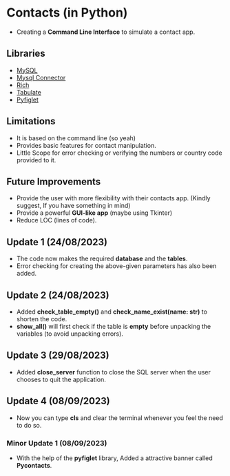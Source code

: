 # Contacts (in Python)
* Creating a **Command Line Interface** to simulate a contact app.


## Libraries
* [MySQL](https://www.mysql.com/)
* [Mysql Connector](https://pypi.org/project/mysql-connector-python/)
* [Rich](https://rich.readthedocs.io/en/stable/introduction.html)
* [Tabulate](https://pypi.org/project/tabulate/)
* [Pyfiglet ](https://pypi.org/project/pyfiglet/0.7/)


## Limitations  
* It is based on the command line (so yeah)
* Provides basic features for contact manipulation.
* Little Scope for error checking or verifying the numbers or country code provided to it.


## Future Improvements
* Provide the user with more flexibility with their contacts app. (Kindly suggest, If you have something in mind)
* Provide a powerful **GUI-like app** (maybe using Tkinter)
* Reduce LOC (lines of code).


## Update 1 (24/08/2023)
* The code now makes the required **database** and the **tables**.
* Error checking for creating the above-given parameters has also been added.


## Update 2 (24/08/2023)
* Added **check_table_empty()** and **check_name_exist(name: str)** to shorten the code.
* **show_all()** will first check if the table is **empty** before unpacking the variables (to avoid unpacking errors).


## Update 3 (29/08/2023)
* Added **close_server** function to close the SQL server when the user chooses to quit the application.

## Update 4 (08/09/2023)
* Now you can type **cls** and clear the terminal whenever you feel the need to do so.


### Minor Update 1 (08/09/2023)
* With the help of the **pyfiglet** library, Added a attractive banner called **Pycontacts**.
